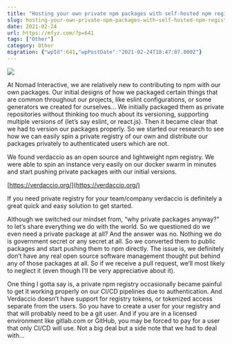 ```yaml
---
title: "Hosting your own private npm packages with self-hosted npm registry using Verdaccio"
slug: hosting-your-own-private-npm-packages-with-self-hosted-npm-registry-using-verdaccio
date: 2021-02-24
url: https://mfyz.com/?p=641
tags: ["Other"]
category: Other
migration: {"wpId":641,"wpPostDate":"2021-02-24T18:47:07.000Z"}
---
```


![](/images/archive/en/2021/02/verdaccio-tiny@3x.png)

At Nomad Interactive, we are relatively new to contributing to npm with our own packages. Our initial designs of how we packaged certain things that are common throughout our projects, like eslint configurations, or some generators we created for ourselves... We initially packaged them as private repositories without thinking too much about its versioning, supporting multiple versions of (let’s say eslint, or react.js). Then it became clear that we had to version our packages properly. So we started our research to see how we can easily spin a private registry of our own and distribute our packages privately to authenticated users which are not. 

We found verdaccio as an open source and lightweight npm registry. We were able to spin an instance very easily on our docker swarm in minutes and start pushing private packages with our initial versions.

[https://verdaccio.org/](https://verdaccio.org/)

If you need private registry for your team/company verdaccio is definitely a great quick and easy solution to get started.

Although we switched our mindset from, “why private packages anyway?” to let’s share everything we do with the world. So we questioned do we even need a private package at all? And the answer was no. Nothing we do is government secret or any secret at all. So we converted them to public packages and start pushing them to npm directly. The issue is, we definitely don’t have any real open source software management thought put behind any of those packages at all. So if we receive a pull request, we’ll most likely to neglect it (even though I’ll be very appreciative about it).

One thing I gotta say is, a private npm registry occasionally became painful to get it working properly on our CI/CD pipelines due to authentication. And Verdaccio doesn’t have support for registry tokens, or tokenized access separate from the users. So you have to create a user for your registry and that will probably need to be a git user. And if you are in a licensed environment like gitlab.com or GitHub, you may be forced to pay for a user that only CI/CD will use. Not a big deal but a side note that we had to deal with...